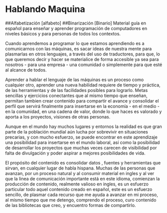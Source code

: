 # Hablando Maquina
##Alfabetización [alfabeto] ##Binarización [Binario]
Material guía en español para enseñar y aprender programación de computadores en niveles básicos y para personas de todos los contextos.

Cuando aprendemos a programar lo que estamos aprendiendo es a comunicarnos con las máquinas, es sacar ideas de nuestra mente para plasmarlas en otros lenguajes, a través del uso de traductores, para que, lo que queremos decir y hacer se materialice de forma accesible ya sea para nosotros - para una empresa - una comunidad o simplemente para que esté al alcance de todos.

Aprender a hablar el lenguaje de las máquinas es un proceso como cualquier otro, aprender una nueva habilidad requiere de tiempo y práctica, de las herramientas y de las facilidades posibles para lograrlo.
Metas sencillas y ejercicios conectantes que al mismo tiempo que enseñan, permitan tambien crear contenido para compartir el avance y consolidar el perfil que servirá finalmente para insertarse en la economía - en el medio - en la comunidad, en una cadena de valor, donde lo que haces es valorado y aporta a los proyectos, visiones de otras personas.

Aunque en el mundo hay muchos lugares y entornos <desarrollados> la realidad es que gran parte de la población mundial aún lucha por sobrevivir en situaciones precarias, y con mucho esfuerzo, se puede encontrar en este aprendizaje una posibilidad para insertarse en el mundo laboral, así como la posibilidad de desarrollar los proyectos que muchas veces carecen de visibilidad por falta de divulgación y poder aspirar a mejores posibilidades de vida.

El propósito del contenido es consolidar datos , fuentes y herramientas que sirvan, en cualquier lugar de habla hispana.
Muchas de las personas que avanzan, por un proceso natural y al consumir material en ingles y al ver que la linea de comunicación importante está en este idioma, comienzan la producción de contenido, realmente valioso en ingles, es un esfuerzo particular todo aquel contenido creado en español, este es un esfuerzo sencillo, de plasmar cada recurso que me ayuda a avanzar en mi proceso, al mismo tiempo que me detengo, comprendo el proceso, curo contenido de las bibliotecas que creo, y encuentro formas de compartirlo.
